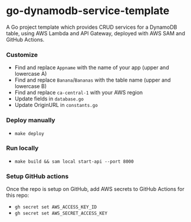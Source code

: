 # go-dynamodb-service-template

A Go project template which provides CRUD services for a DynamoDB table, using AWS Lambda and API Gateway, deployed with AWS SAM and GitHub Actions.

### Customize

-   Find and replace `Appname` with the name of your app (upper and lowercase A)
-   Find and replace `Banana`/`Bananas` with the table name (upper and lowercase B)
-   Find and replace `ca-central-1` with your AWS region
-   Update fields in `database.go`
-   Update OriginURL in `constants.go`

### Deploy manually

-   `make deploy`

### Run locally

-   `make build && sam local start-api --port 8000`

### Setup GitHub actions

Once the repo is setup on GitHub, add AWS secrets to GitHub Actions for this repo:

-   `gh secret set AWS_ACCESS_KEY_ID`
-   `gh secret set AWS_SECRET_ACCESS_KEY`
